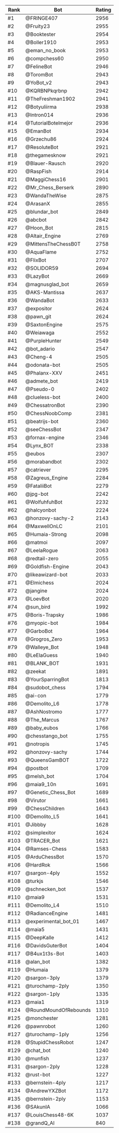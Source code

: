 Rank|Bot|Rating
---|---|---
#1|@FRINGE407|2956
#2|@Fruity23|2955
#3|@Booktester|2954
#4|@Boller1910|2953
#5|@eman_no_book|2953
#6|@compchess60|2950
#7|@FelineBot|2946
#8|@ToromBot|2943
#9|@YoBot_v2|2943
#10|@KQRBNPkqrbnp|2942
#11|@TheFreshman1902|2941
#12|@Botyuliirma|2938
#13|@Intron014|2936
#14|@TutorialBotelmejor|2936
#15|@EmanBot|2934
#16|@Grzechu86|2924
#17|@ResoluteBot|2921
#18|@thegamesknow|2921
#19|@Blauer-Rausch|2920
#20|@RaspFish|2914
#21|@MaggiChess16|2901
#22|@Mr_Chess_Berserk|2890
#23|@WandaTheWise|2875
#24|@ArasanX|2855
#25|@blundar_bot|2849
#26|@abcbot|2842
#27|@Hoon_Bot|2815
#28|@Altair_Engine|2769
#29|@MittensTheChessB0T|2758
#30|@AquaFlame|2752
#31|@FlixBot|2707
#32|@SOLIDOR59|2694
#33|@LazyBot|2669
#34|@magnusglad_bot|2659
#35|@AKS-Mantissa|2637
#36|@WandaBot|2633
#37|@expositor|2624
#38|@pawn_git|2624
#39|@SaxtonEngine|2575
#40|@Weiawaga|2552
#41|@PurpleHunter|2549
#42|@bot_adario|2547
#43|@Cheng-4|2505
#44|@odonata-bot|2505
#45|@Phalanx-XXV|2451
#46|@admete_bot|2419
#47|@Pseudo-0|2402
#48|@clueless-bot|2400
#49|@ChessatronBot|2390
#50|@ChessNoobComp|2381
#51|@beatrijs-bot|2360
#52|@seeChessBot|2347
#53|@fornax-engine|2346
#54|@Lynx_BOT|2338
#55|@eubos|2307
#56|@morabandbot|2302
#57|@catriever|2295
#58|@Zagreus_Engine|2284
#59|@FataliiBot|2279
#60|@jpg-bot|2242
#61|@WolfuhfuhBot|2232
#62|@halcyonbot|2224
#63|@honzovy-sachy-2|2143
#64|@MaxwellOnLC|2101
#65|@Humaia-Strong|2098
#66|@matmoi|2097
#67|@LeelaRogue|2063
#68|@redtail-zero|2055
#69|@Goldfish-Engine|2043
#70|@likeawizard-bot|2033
#71|@Elmichess|2024
#72|@jangine|2024
#73|@LoevBot|2020
#74|@sun_bird|1992
#75|@Boris-Trapsky|1986
#76|@myopic-bot|1984
#77|@GarboBot|1964
#78|@Grogros_Zero|1953
#79|@Walleye_Bot|1948
#80|@LeElaGuess|1940
#81|@BLANK_BOT|1931
#82|@zeekat|1891
#83|@YourSparringBot|1813
#84|@sudobot_chess|1794
#85|@ai-con|1779
#86|@Demolito_L6|1778
#87|@AshNostromo|1777
#88|@The_Marcus|1767
#89|@baby_eubos|1766
#90|@chesstango_bot|1755
#91|@notropis|1745
#92|@honzovy-sachy|1744
#93|@QueensGamBOT|1722
#94|@postbot|1709
#95|@melsh_bot|1704
#96|@maia9_10n|1691
#97|@Genetic_Chess_Bot|1689
#98|@Virutor|1661
#99|@ChessChildren|1643
#100|@Demolito_L5|1641
#101|@Jibbby|1628
#102|@simplexitor|1624
#103|@TRACER_Bot|1621
#104|@Ramses-Chess|1583
#105|@ArduChessBot|1570
#106|@HardRok|1566
#107|@sargon-4ply|1552
#108|@turkjs|1546
#109|@schnecken_bot|1537
#110|@maia9|1531
#111|@Demolito_L4|1510
#112|@RadianceEngine|1481
#113|@experimental_bot_01|1467
#114|@maia5|1431
#115|@DeepKalle|1412
#116|@DavidsGuterBot|1404
#117|@B4ux1t3s-Bot|1403
#118|@alan_bot|1382
#119|@Humaia|1379
#120|@sargon-3ply|1379
#121|@turochamp-2ply|1350
#122|@sargon-1ply|1335
#123|@maia1|1319
#124|@RoundMoundOfRebounds|1310
#125|@monchester|1281
#126|@pawnrobot|1260
#127|@turochamp-1ply|1256
#128|@StupidChessRobot|1247
#129|@chat_bot|1240
#130|@munfish|1237
#131|@sargon-2ply|1228
#132|@rust-bot|1227
#133|@bernstein-4ply|1217
#134|@AndrewYXZBot|1172
#135|@bernstein-2ply|1153
#136|@SAkunIA|1066
#137|@LouisChess48-6K|1037
#138|@grandQ_AI|840

